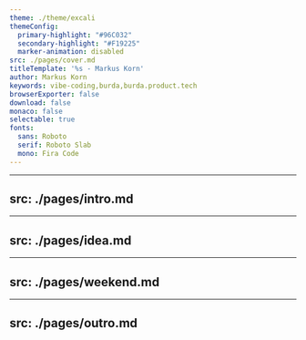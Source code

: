 ```yaml
---
theme: ./theme/excali
themeConfig:
  primary-highlight: "#96C032"
  secondary-highlight: "#F19225"
  marker-animation: disabled
src: ./pages/cover.md
titleTemplate: '%s - Markus Korn'
author: Markus Korn
keywords: vibe-coding,burda,burda.product.tech
browserExporter: false
download: false
monaco: false
selectable: true
fonts:
  sans: Roboto
  serif: Roboto Slab
  mono: Fira Code
---
```

---
src: ./pages/intro.md
---
---
src: ./pages/idea.md
---
---
src: ./pages/weekend.md
---





---
src: ./pages/outro.md
---
